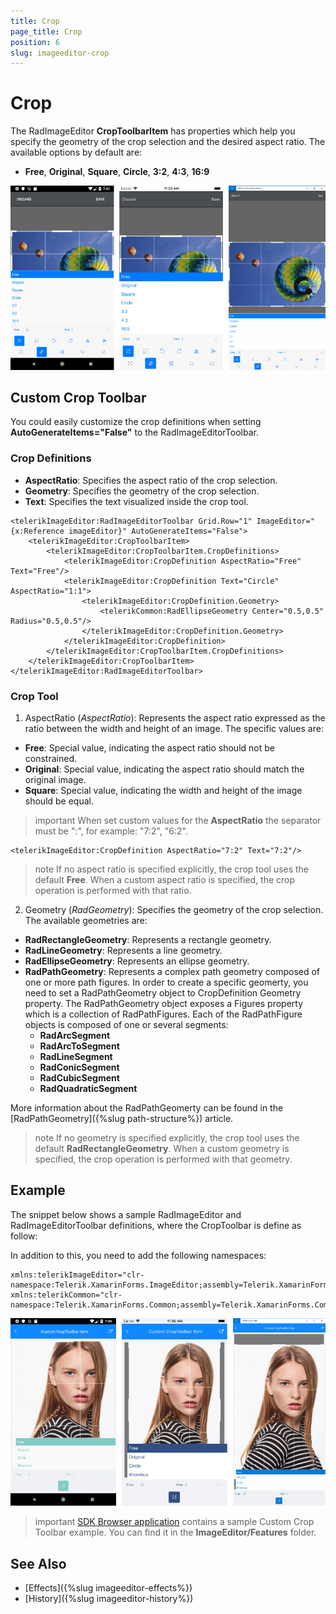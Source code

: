 ```yaml
---
title: Crop
page_title: Crop
position: 6
slug: imageeditor-crop
---
```


# Crop

The RadImageEditor **CropToolbarItem** has properties which help you specify the geometry of the crop selection and the desired aspect ratio. The available options by default are:

* **Free**, **Original**, **Square**, **Circle**, **3:2**, **4:3**, **16:9**

![ImageEditor Crop Toolbar](images/imageeditor-crop-toolbaritem.png "ImageEditor Crop Toolbar")

## Custom Crop Toolbar

You could easily customize the crop definitions when setting **AutoGenerateItems="False"** to the RadImageEditorToolbar.

### Crop Definitions

* **AspectRatio**: Specifies the aspect ratio of the crop selection.
* **Geometry**: Specifies the geometry of the crop selection.
* **Text**: Specifies the text visualized inside the crop tool.


```XAML
<telerikImageEditor:RadImageEditorToolbar Grid.Row="1" ImageEditor="{x:Reference imageEditor}" AutoGenerateItems="False">
    <telerikImageEditor:CropToolbarItem>
        <telerikImageEditor:CropToolbarItem.CropDefinitions>
            <telerikImageEditor:CropDefinition AspectRatio="Free" Text="Free"/>
            <telerikImageEditor:CropDefinition Text="Circle" AspectRatio="1:1">
                <telerikImageEditor:CropDefinition.Geometry>
                    <telerikCommon:RadEllipseGeometry Center="0.5,0.5" Radius="0.5,0.5"/>
                </telerikImageEditor:CropDefinition.Geometry>
            </telerikImageEditor:CropDefinition>
        </telerikImageEditor:CropToolbarItem.CropDefinitions>
    </telerikImageEditor:CropToolbarItem>
</telerikImageEditor:RadImageEditorToolbar>
```

### Crop Tool

1. AspectRatio (*AspectRatio*): Represents the aspect ratio expressed as the ratio between the width and height of an image. The specific values are: 

* **Free**: Special value, indicating the aspect ratio should not be constrained.
* **Original**: Special value, indicating the aspect ratio should match the original image.
* **Square**: Special value, indicating the width and height of the image should be equal.

>important When set custom values for the **AspectRatio** the separator must be ":", for example: "7:2", "6:2".

```XAML
<telerikImageEditor:CropDefinition AspectRatio="7:2" Text="7:2"/>
```

>note If no aspect ratio is specified explicitly, the crop tool uses the default **Free**. When a custom aspect ratio is specified, the crop operation is performed with that ratio.

2. Geometry (*RadGeometry*): Specifies the geometry of the crop selection. The available geometries are:

* **RadRectangleGeometry**: Represents a rectangle geometry.
* **RadLineGeometry**: Represents a line geometry.
* **RadEllipseGeometry**: Represents an ellipse geometry.
* **RadPathGeometry**: Represents a complex path geometry composed of one or more path figures. In order to create a specific geomerty, you need to set a RadPathGeometry object to CropDefinition Geometry property. The RadPathGeometry object exposes a Figures property which is a collection of RadPathFigures. Each of the RadPathFigure objects is composed of one or several segments:
	* **RadArcSegment**
	* **RadArcToSegment**
	* **RadLineSegment**
	* **RadConicSegment**
	* **RadCubicSegment**
	* **RadQuadraticSegment**

More information about the RadPathGeomerty can be found in the [RadPathGeometry]({%slug path-structure%}) article.

>note If no geometry is specified explicitly, the crop tool uses the default **RadRectangleGeometry**. When a custom geometry is specified, the crop operation is performed with that geometry.

## Example

The snippet below shows a sample RadImageEditor and RadImageEditorToolbar definitions, where the CropToolbar is define as follow:

<snippet id='imageeditor-custom-crop-toolbar'/>

In addition to this, you need to add the following namespaces:

```XAML
xmlns:telerikImageEditor="clr-namespace:Telerik.XamarinForms.ImageEditor;assembly=Telerik.XamarinForms.ImageEditor"
xmlns:telerikCommon="clr-namespace:Telerik.XamarinForms.Common;assembly=Telerik.XamarinForms.Common"
```

![ImageEditor Custom Crop Toolbar](images/imageeditor-custom-crop-toolbaritem.png "ImageEditor Custom Crop Toolbar")

>important [SDK Browser application](https://docs.telerik.com/devtools/xamarin/sdk-browser-overview#sdk-browser-application) contains a sample Custom Crop Toolbar example. You can find it in the **ImageEditor/Features** folder.

## See Also

- [Effects]({%slug imageeditor-effects%})
- [History]({%slug imageeditor-history%})
